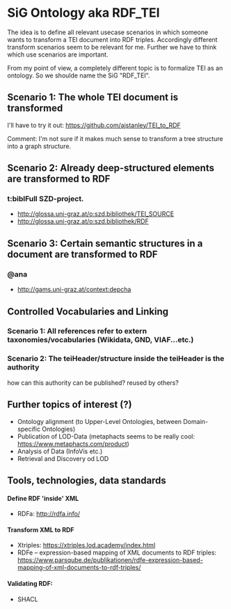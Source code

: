 # SiG Ontology aka RDF_TEI

The idea is to define all relevant usecase scenarios in which someone wants to transform a TEI document into RDF triples.
Accordingly different transform scenarios seem to be relevant for me.
Further we have to think which use scenarios are important.

From my point of view, a completely different topic is to formalize TEI as an ontology. 
So we shoulde name the SiG "RDF_TEI".


## Scenario 1: The whole TEI document is transformed

I'll have to try it out: https://github.com/ajstanley/TEI_to_RDF

Comment: I'm not sure if it makes much sense to transform a tree structure into a graph structure.

## Scenario 2: Already deep-structured elements are transformed to RDF

### t:biblFull SZD-project.

* http://glossa.uni-graz.at/o:szd.bibliothek/TEI_SOURCE
* http://glossa.uni-graz.at/o:szd.bibliothek/RDF


## Scenario 3: Certain semantic structures in a document are transformed to RDF

### @ana 

* http://gams.uni-graz.at/context:depcha

## Controlled Vocabularies and Linking

### Scenario 1: All references refer to extern taxonomies/vocabularies (Wikidata, GND, VIAF...etc.)

### Scenario 2: The teiHeader/structure inside the teiHeader is the authority

how can this authority can be published? reused by others?


## Further topics of interest (?)

* Ontology alignment (to Upper-Level Ontologies, between Domain-specific Ontologies)
* Publication of LOD-Data (metaphacts seems to be really cool: https://www.metaphacts.com/product)
* Analysis of Data (InfoVis etc.)
* Retrieval and Discovery od LOD 

## Tools, technologies, data standards

#### Define RDF 'inside' XML 

* RDFa: http://rdfa.info/ 

#### Transform XML to RDF

* Xtriples: https://xtriples.lod.academy/index.html
* RDFe – expression-based mapping of XML documents to RDF triples: https://www.parsqube.de/publikationen/rdfe-expression-based-mapping-of-xml-documents-to-rdf-triples/

#### Validating RDF: 

* SHACL
